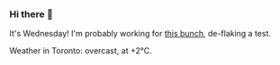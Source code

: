 ### Hi there :wave:

It's Wednesday! I'm probably working for [this bunch](https://github.com/kohofinancial), de-flaking a test.

Weather in Toronto: overcast, at +2°C.
